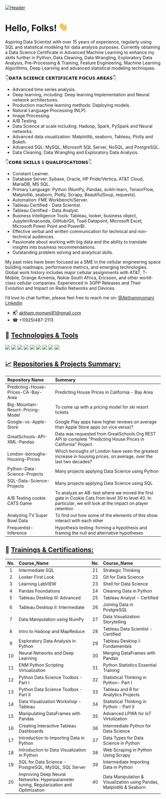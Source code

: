 
[![Header](https://user-images.githubusercontent.com/67468718/103374869-7cd35180-4a8d-11eb-8235-db9ad21d8f9b.JPG "Header")](https://linkedin.com/in/akthammomani/)

# Hello, Folks! <img src="https://raw.githubusercontent.com/akthammomani/akthammomani/master/wave.gif" width="30px">



Aspiring Data Scientist with over 15 years of experience, regularly using SQL and statistical modeling for data analysis purposes. Currently obtaining a Data Science Certificate in Advanced Machine Learning to enhance my skills further in Python, Data Cleaning, Data Wrangling, Exploratory Data Analysis, Pre-Processing & Training, Feature Engineering, Machine Learning Algorithms, Deep Learning and advanced statistical modeling techniques.

👇𝗗𝗔𝗧𝗔 𝗦𝗖𝗜𝗘𝗡𝗖𝗘 𝗖𝗘𝗥𝗧𝗜𝗙𝗜𝗖𝗔𝗧𝗘 𝗙𝗢𝗖𝗨𝗦 𝗔𝗥𝗘𝗔𝗦👇

   * Advanced time series analysis.
   * Deep learning, including: Deep learning Implementation and Neural network architectures.
   * Production machine learning methods: Deploying models.
   * Natural Language Processing (NLP).
   * Image Processing.
   * A/B Testing.
   * Data Science at scale including: Hadoop, Spark, PySpark and Neural networks.
   * Advanced data visualization: Matplotlib, seaborn, Tableau, Plotly and Bokeh.
   * Advanced SQL: MySQL, Microsoft SQL Server, NoSQL, and PostgreSQL.
   * Data Cleaning, Data Wrangling and Exploratory Data Analysis.

👇𝗖𝗢𝗥𝗘 𝗦𝗞𝗜𝗟𝗟𝗦 & 𝗤𝗨𝗔𝗟𝗜𝗙𝗜𝗖𝗔𝗧𝗜𝗢𝗡𝗦👇

  * Constant Learner.
  * Database Server: Sybase, Oracle, HP Pride/Vertica, AT&T Cloud, MariaDB, MS SQL.
  * Primary Language: Python (NumPy, Pandas, scikit-learn, TensorFlow, Matplotlib, seaborn, Plotly, Scrapy, BeautifulSoup, requests).
  * Automation: FME Workbench/Server.
  * Tableau Certified - Data Scientist.
  * Tableau Certified - Data Analyst.
  * Business Intelligence Tools: Tableau, looker, business object, Jupyter/Anaconda, GitHub/Git, Toad Datapoint, Microsoft Excel, Microsoft Power Point and PowerBI.
  * Effective verbal and written communication for technical and non-technical audiences.
  * Passionate about working with big data and the ability to translate insights into business recommendations.
  * Outstanding problem solving and analytical skills.

My past roles have been focused as a SME in the cellular engineering space building roadmaps, performance metrics, and emerging technologies. Global work history includes major cellular assignments with AT&T, T-Mobile, Orange Armenia, Nokia-South Africa, Ericsson, and other world-class cellular companies. Experienced in 3GPP Releases and Their Evolution and Impact on Radio Networks and Devices.


I’d love to chat further, please feel free to reach me on: <a href="https://linkedin.com/in/akthammomani">@Akthammomani Linkedin</a> 
* 📬 aktham.momani81@gmail.com
* ☎  +1(925)487-2113

## 🔨 <ins> Technologies & Tools<ins> 

![](https://img.shields.io/badge/Code-Python-informational?style=flat&logo=python&logoColor=white&color=2bbc8a)
![](https://img.shields.io/badge/Tools-PostgreSQL-informational?style=flat&logo=postgresql&logoColor=white&color=2bbc8a)
![](https://img.shields.io/badge/Tools-NoSQL-informational?style=flat&logo=nosql&logoColor=white&color=2bbc8a)
![](https://img.shields.io/badge/Tools-MySQL-informational?style=flat&logo=mysql&logoColor=white&color=2bbc8a)
![](https://img.shields.io/badge/Tools-MicrosoftSQLserver-informational?style=flat&logo=MicrosoftSQLserver&logoColor=white&color=2bbc8a)
![](https://img.shields.io/badge/Tools-Tableau-informational?style=flat&logo=tableau&logoColor=white&color=2bbc8a)
![](https://img.shields.io/badge/Tools-Jupyter-informational?style=flat&logo=jupyter&logoColor=white&color=2bbc8a)
![](https://img.shields.io/badge/OS-Linux-informational?style=flat&logo=linux&logoColor=white&color=2bbc8a)
![](https://img.shields.io/badge/Shell-Bash-informational?style=flat&logo=gnu-bash&logoColor=white&color=2bbc8a)

## 📈 <ins> Repositories & Projects Summary:<ins> 

| Repository Name  | Summary |
| :--- |:--- | 
| Predicting-House-Prices-CA-Bay-Area | Predicting House Prices in California - Bay Area |
| Big-Mountain-Resort-Pricing-Model | To come up with a pricing model for ski resort tickets |
| Google-vs-Apple-Store |  Google Play apps have higher reviews on average than Apple Store apps (or vice versa)?|
|GreatSchools-API-XML-Pandas | Data was requested from GreatSchools.Org REST API to complete "Predicting House Prices in California" Project |
| London-boroughs-Housing-Prices | Which boroughs of London have seen the greatest increase in housing prices, on average, over the last two decades? |
| Python-Data-Science-Projects | Many projects applying Data Science using Python |
| SQL-Data-Science-Projects | Many projects applying Data Science using SQL |
| A/B Testing cookie CATS Game | To analyze an AB-test where we moved the first gate in Cookie Cats from level 30 to level 40. In particular, we will look at the impact on player retention |
| Analyzing TV Super Bowl Data | To find out how some of the elements of this show interact with each other |
| Frequentist-Inference | Hypothesis testing: forming a hypothesis and framing the null and alternative hypotheses|

## 🎯 <ins> Trainings & Certifications:<ins> 

| No. | Course_Name  |  No. | Course_Name  | 
|:---: |:--- |:---: |:--- |
|1|Intermediate SQL|21|Strategic Thinking|
|2|Looker First Look|22|Git for Data Science|
|3|Learning LabVIEW|23|Shell for Data Science|
|4|Pandas Foundations|24|Cleaning Data in Python|
|5|Tableau Desktop III: Advanced|25|Tableau Analyst - Certified|
|6|Tableau Desktop II: Intermediate|26|Joining Data in PostgreSQL|
|7|Data Manipulation using NumPy|27|Data Visualization: Storytelling|
|8|Intro to Hadoop and MapReduce|28|Tableau Data Scientist - Certified|
|9|Exploratory Data Analysis in Python|29|Tableau Desktop I: Fundamentals|
|10|Neural Networks and Deep Learning|30|Merging DataFrames with Pandas|
|11|ENM Python Scripting Virtualization|31|Python Statistics Essential Training|
|12|Python Data Science Toolbox - Part I|32|Statistical Thinking in Python- Part I|
|13|Python Data Science Toolbox - Part II|33|Tableau and R for Analytics Projects|
|14|Data Visualization Workshop - Tableau|34|Statistical Thinking in Python - Part II|
|15|Manipulating DataFrames with Pandas|35|Advanced LPWA for IoT Virtulization|
|16|Creating Interactive Tableau Dashboards|36|Intermediate Python for Data Science|
|17|Introduction to Importing Data in Python|37|Data Types for Data Science in Python|
|18|Introduction to Data Visualization in Python|38|Web Scraping in Python Using Scrapy|
|19|SQL for Data Science - PostgreSQL, MySQL, SQL Server|39|Intermediate Importing Data in Python|
|20|Improving Deep Neural Networks: Hyperparameter tuning, Regularization and Optimization|40| Data Manipulation & Visualization using Pandas, Matplotlib & Seaborn|










